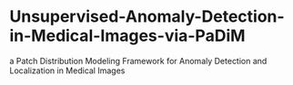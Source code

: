 # Unsupervised-Anomaly-Detection-in-Medical-Images-via-PaDiM
a Patch Distribution Modeling Framework for Anomaly Detection and Localization in Medical Images
